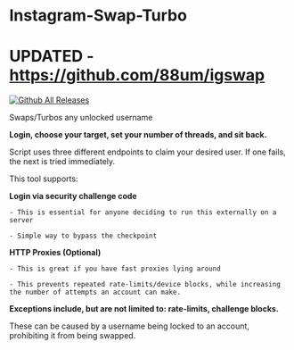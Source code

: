 # Instagram-Swap-Turbo

# UPDATED - https://github.com/88um/igswap

[![Github All Releases](https://img.shields.io/github/downloads/88um/igswap/total.svg)]()

Swaps/Turbos any unlocked username

**Login, choose your target, set your number of threads, and sit back.**

Script uses three different endpoints to claim your desired user. If one fails, the next is tried immediately.

This tool supports:

  **Login via security challenge code**
    
    - This is essential for anyone deciding to run this externally on a server
    
    - Simple way to bypass the checkpoint
    
  **HTTP Proxies (Optional)**
    
    - This is great if you have fast proxies lying around
    
    - This prevents repeated rate-limits/device blocks, while increasing the number of attempts an account can make.


**Exceptions include, but are not limited to: rate-limits, challenge blocks.**

These can be caused by a username being locked to an account, prohibiting it from being swapped.
